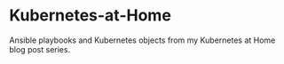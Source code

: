 # Kubernetes-at-Home
Ansible playbooks and Kubernetes objects from my Kubernetes at Home blog post series.
